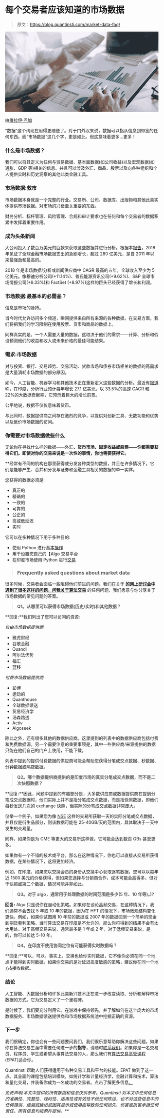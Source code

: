 # 每个交易者应该知道的市场数据

> 原文：<https://blog.quantinsti.com/market-data-faq/>

![FAQ Market Data](img/0bdb260f90044340d6a27b6a0d9cecf4.png)

由[维拉伊·巴加](https://www.linkedin.com/in/virajbhagat/)

“数据”这个词现在用得更随便了。对于门外汉来说，数据可以指从信息到带宽的任何东西。而“市场数据”这几个字，更是如此。但这意味着更多…更多！

### **什么是市场数据？**

我们可以将其定义为任何与贸易数据、基本面数据(如公司收益)以及宏观数据(如通胀、GDP 等)相关的信息。并且可以涉及外汇、商品、股票以及向各种组织和个人提供实时和历史洞察的其他此类金融工具。

### **市场数据:救市**

市场数据本身就是一个完整的行业。交易所、公司、数据库、出版物和其他此类实体提供市场数据。对市场的兴衰至关重要的东西。

财务分析、标杆管理、风险管理、合规和审计要求也在任何和每个交易者的数据积累中发挥着重要作用。

### **成为头条新闻**

大公司投入了数百万美元的巨款来获取这些数据并进行分析。根据本[报告](https://www.prnewswire.com/news-releases/global-spend-on-financial-market-data--news-topped-28bn-strongest-growth-since-2011--burton-taylor-report-300617340.html)，2018 年见证了全球金融市场数据支出的急剧增长，超过 280 亿美元，是自 2011 年以来最强劲和最高的。

2018 年是市场数据/分析或新闻供应商中 CAGR 最高的五年，全球收入至少为 5 亿美元。像穆迪分析公司(+11.14%)、普氏能源资讯公司(+9.62%)、S&P 全球市场情报公司(+9.33%)和 FactSet (+8.97%)这样的巨头已经获得了增长和利润。

### 市场数据:最基本的必需品？

信息是市场的脉搏。

当今时代允许访问多个频道，瞬间提供来自所有来源的各种数据。在交易方面，我们将把我们的学习限制在使用股票、货币和商品的数据上。

同样真实的是，一个人需要大量的数据，这取决于他们的需求——计算、分析和假设预测他们的收益和收入或未来价格的最佳可能结果。

### **需求:市场数据**

对与投资、银行、交易趋势、交易活动、贷款市场和债券市场相关的数据的高需求是大量消耗市场数据的部分原因。

如今，人工智能、机器学习和其他技术正在重新定义这些数据的分析。最近有[报道](https://www.analyticsindiamag.com/analytics-data-science-industry-in-india-study-2018-by-analytixlabs-aim/)称，在印度，分析行业预计每年增长 27.1 亿美元。以 33.5%的高速 CAGR 和 22%的大数据贡献率，它预示着巨大的增长前景。

公平地说，数据不仅仅意味着货币。

与此同时，数据提供商之间存在激烈的竞争，以提供对创新工具、无数功能和优势以及低价市场数据的访问。

### **你需要对市场数据做些什么**

无论你在寻找什么样的数据——外汇[](/automated-forex-trading/)**、货币市场、固定收益或股票——你都需要获得它们。即使对你的交易来说是一次性的事情，你也需要获得它。**

 **经常有不同的机构在那里获得或分发各种类型的数据，并且在许多情况下，它们是能够产生、合并和分发与证券和金融工具相关的数据的单一实体。

您获得的数据必须是:

*   真正的
*   精确的
*   一致的
*   可靠的
*   公正的
*   高或低延迟
*   实时

它可以在多种情况下用于多种目的:

*   使用 Python 进行[基本操作](/basic-operations-stock-data-using-python/)
*   用于设置您自己的【Algo 交易平台
*   在印度市场使用 Python 进行[交易](/trading-with-python-indian-markets/)

> ### **Frequently asked questions about market data**

很多时候，交易者会面临一些阻碍他们前进的问题。我们在关于 **[的网上研讨会中遇到了很多这样的问题，问我关于算法交易](/algo-trading-ama-5-december-2017/)** 的任何问题，我们愿意与你分享关于市场数据的常见问题的答案。

> **Q1。从哪里可以获得市场数据(历史/实时)和其他数据？**

**回复:**我们列出了您可以访问的资源:

*自由市场数据提供商*

*   雅虎财经
*   谷歌金融
*   Quandl
*   阿尔法优势
*   福汇
*   蓝移

*付费市场数据提供商*

*   彭博
*   运动的
*   Quanthouse
*   全球数据馈送
*   贸易经济学
*   汤森路透
*   Activ
*   Algoseek

除此之外，还有很多其他的数据供应商。这里提到的列表中的数据供应商包括付费和免费数据源。另一个需要注意的重要事项是，其中一些供应商/来源提供的数据只能在他们自己的门户上使用，不能下载。

列表中提到的提供付费数据的供应商可能会帮助您获得分笔成交点数据、秒数据、分钟数据或隔夜数据。

> **Q2。哪个数据提供商提供的是印度市场的真实分笔成交点数据，而不是二次快照数据？**

**回复:**因此，问题中提到的有趣部分是，大多数供应商或数据提供商在提到分笔成交点数据时，他们实际上并不是指分笔成交点数据，而是指快照数据，即他们每秒发送几次的 exchange 快照，但实际的分笔成交点数据非常庞大。

仅举一个例子，如果您为像 [NSE](https://www.nseindia.com/) 这样的交易所获取一天的实际分笔成交点数据，并且仅是衍生品部分，则该数据可能在 25-40GB/天的范围内，具体取决于一天中发生的交易量。

同样，如果你是为 CME 等更大的交易所这样做，它可能会达到数百 GBs 甚至更多。

如果你有一个不错的技术或平台，那么在这种情况下，你也可以直接从交易所获得数据，在某些情况下，这将更加经济。

例如，在印度，如果您以交换会员的身份从交换中心获取逐笔数据，您可以以每年近 1500 美元的价格获得，但如果您选择与分销商合作，成本可能会高得多，但对于快照或第二个数据，情况可能并非如此。

> **Q3。对于 algo，通常用于处理数据的时间范围是多少(5 年、10 年等)。)?**

**回复:** Algo 只是说你在自动化策略。如果你在谈论高频交易，在这种情况下，我们通常不会去找 5 年或 10 年的数据，因为在 HFT 的情况下，市场微观结构变化更快。例如，如果你试图用 10 年前的数据或 2007 年的数据回测一个简单的现金到期货套利策略，当时算法交易在印度是不允许的，那么你将得到的结果不会有太大用处。对于高频交易来说，通常最多是 1 年或 2 年，对于低频交易来说，是的，你可以长达 5-10 年。

> **Q4。在印度不使用协同定位有可能获得实时数据吗？**

**回复:**可以，可以。事实上，交换也给你实时数据，它不像你必须在同一个地点才能得到实时数据。如果你交易的是对延迟高度敏感的策略，建议你在同一个地方&接收数据。

### **结论**

人工智能、大数据分析和许多此类新兴技术正在进一步改变读取、分析和解释市场数据的方式。它为交易定义了一个里程碑。

是时候了，我们要充分利用它。在游戏中保持领先，并了解如何在这个庞大的市场数据服务、市场数据馈送提供商和市场数据系统池中挖掘正确的资源。

### **下一步**

我们很确定，你也会有一些问题要问我们，我们很乐意帮助你解决这些问题。如果你在算法交易生涯中需要任何进一步的**指导**，请随时[联系我们](https://www.quantinsti.com/contact-us/)。如果你是一名交易员、程序员、学生或希望从事算法交易的人，那么我们有[算法交易高管课程](https://www.quantinsti.com/) (EPAT)适合你。

QuantInsti 帮助人们获得适用于各种交易工具和平台的技能。EPAT 做到了这一点。其全面的课程包括培训模块，如统计学和计量经济学，金融计算和技术，算法和量化交易，并装备你成为一名成功的交易者。点击了解更多信息[。](https://www.quantinsti.com/)

*免责声明:本文中提供的所有数据和信息仅供参考。QuantInsti 对本文中任何信息的准确性、完整性、现时性、适用性或有效性不做任何陈述，也不对这些信息中的任何错误、遗漏或延迟或因其显示或使用而导致的任何损失、伤害或损害承担任何责任。所有信息均按原样提供。***